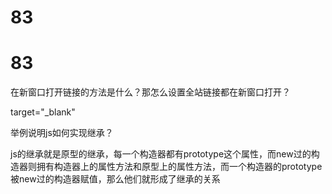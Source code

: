 # 83

# 83

在新窗口打开链接的方法是什么？那怎么设置全站链接都在新窗口打开？

target="_blank"

举例说明js如何实现继承？

js的继承就是原型的继承，每一个构造器都有prototype这个属性，而new过的构造器则拥有构造器上的属性方法和原型上的属性方法，而一个构造器的prototype被new过的构造器赋值，那么他们就形成了继承的关系